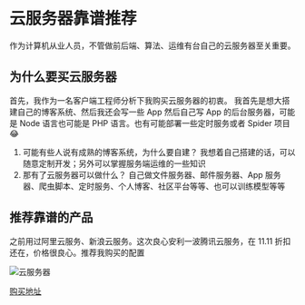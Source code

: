 # 云服务器靠谱推荐

作为计算机从业人员，不管做前后端、算法、运维有台自己的云服务器至关重要。


## 为什么要买云服务器

首先，我作为一名客户端工程师分析下我购买云服务器的初衷。 我首先是想大搭建自己的博客系统、然后我还会写一些 App 然后自己写 App 的后台服务器，可能是 Node 语言也可能是 PHP 语言。也有可能部署一些定时服务或者 Spider 项目 😂

1. 可能有些人说有成熟的博客系统，为什么要自建？
   我想着自己搭建的话，可以随意定制开发；另外可以掌握服务端运维的一些知识
2. 那有了云服务器可以做什么？
   自己做文件服务器、邮件服务器、App 服务器、爬虫脚本、定时服务、个人博客、社区平台等等、也可以训练模型等等


## 推荐靠谱的产品

之前用过阿里云服务、新浪云服务。这次良心安利一波腾讯云服务，在 11.11 折扣还在，价格很良心。推荐我购买的配置


![云服务器](https://raw.githubusercontent.com/FantasticLBP/knowledge-kit/master/assets/2019-11-26-VPS.png)

[购买地址](https://cloud.tencent.com/act/cps/redirect?fromSource=gwzcw.3018172.3018172.3018172&redirect=10140&cps_key=8ec198cb362709e63ff6e05753a3d0d3&from=activity)



